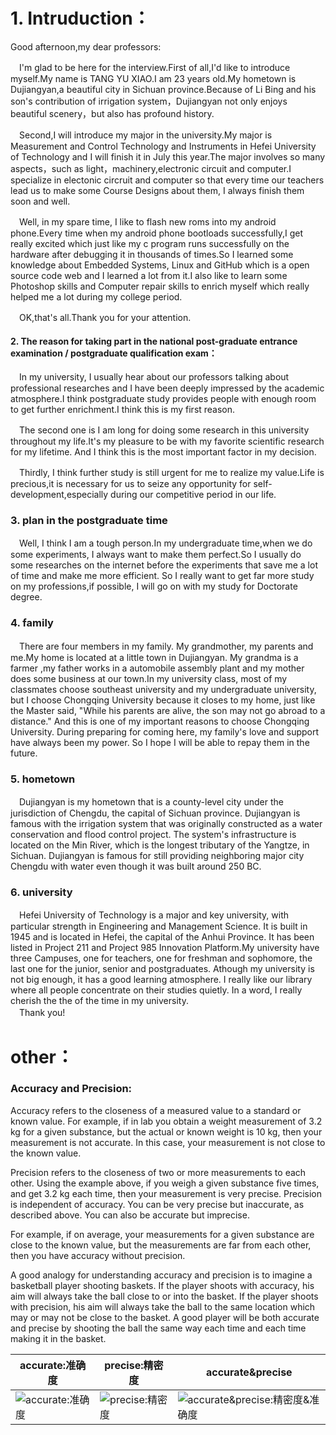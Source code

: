 # 1. Intruduction：
Good afternoon,my dear professors:  

　I'm glad to be here for the interview.First of all,I'd like to introduce myself.My name is TANG YU XIAO.I am 23 years old.My hometown is Dujiangyan,a beautiful city in Sichuan province.Because of Li Bing and his son's contribution of irrigation system，Dujiangyan not only enjoys beautiful scenery，but also has profound history.  
 
　Second,I will introduce my major in the university.My major is Measurement and Control Technology and Instruments in Hefei University of Technology and I will finish it in July this year.The major involves so many aspects，such as light，machinery,electronic circuit and computer.I specialize in electonic circruit and computer so that every time our teachers lead us to make some Course Designs about them, I always finish them soon and well.  
 
　Well, in my spare time, I like to flash new roms into my android phone.Every time when my android phone bootloads successfully,I get really excited which just like my c program runs successfully on the hardware after debugging it in thousands of times.So I learned some knowledge about Embedded Systems, Linux and GitHub which is a open source code web and I learned a lot from it.I also like to learn some Photoshop skills and Computer repair skills  to enrich myself which really helped me a lot during my college period.  
 
　OK,that's all.Thank you for your attention.

#### 2. The reason for taking part in the national post-graduate entrance examination / postgraduate qualification exam：
　In my university, I usually hear about our professors talking about professional researches and I have been deeply impressed by the academic atmosphere.I think postgraduate study provides people with enough room to get further enrichment.I think this is my first reason.  

　The second one is I am long for doing some research in  this university throughout my life.It's my pleasure to be with my favorite scientific research for my lifetime. And I think this is the most important factor in my decision.  

　Thirdly, I think further study is still urgent for me to realize my value.Life is precious,it is necessary for us to seize any opportunity for self-development,especially during our competitive period in our life.

### 3. plan in the postgraduate time
　Well, I think I am a tough person.In my undergraduate time,when we do some experiments, I always want to make them perfect.So I usually do some researches on the internet before the experiments that save me a lot of time and make me more efficient. So I really want to get far more study on my professions,if possible, I will go on with my study for Doctorate degree.

### 4. family
　There are four members in my family. My grandmother, my parents and me.My home is located at a little town in Dujiangyan. My grandma is a farmer ,my father works in a automobile assembly plant and my mother does some business at our town.In my university  class, most of my classmates choose southeast university and my undergraduate university, but I choose Chongqing University because it closes to my home, just like the Master said, "While his parents are alive, the son may not go abroad to a distance." And this is one of my important reasons to choose Chongqing University. During preparing for coming here, my family's love and support have always been my power. So I hope I will be able to repay them in the future.

### 5. hometown
　Dujiangyan is my hometown that is a county-level city under the jurisdiction of Chengdu, the capital of Sichuan province. Dujiangyan is famous with the irrigation system that was originally constructed as a water conservation and flood control project. The system's infrastructure is located on the Min River, which is the longest tributary of the Yangtze, in Sichuan. Dujiangyan is famous for still providing neighboring major city Chengdu with water even though it was built around 250 BC.

### 6. university
　Hefei University of Technology is a major and key university, with particular strength in Engineering and Management Science. It is built in 1945 and is located in Hefei, the capital of the Anhui Province. It has been listed in Project 211 and Project 985 Innovation Platform.My university have three Campuses, one for teachers, one for freshman and sophomore, the last one for the junior, senior and postgraduates. Athough my university is not big enough, it has a good learning atmosphere. I really like our library where all people concentrate on their studies quietly. In a word, I really cherish the the of the time in my university.  
　Thank you!
 
# other：
 
### Accuracy and Precision:

Accuracy refers to the closeness of a measured value to a standard or known value. For example, if in lab you obtain a weight measurement of 3.2 kg for a given substance, but the actual or known weight is 10 kg, then your measurement is not accurate. In this case, your measurement is not close to the known value.  

Precision refers to the closeness of two or more measurements to each other. Using the example above, if you weigh a given substance five times, and get 3.2 kg each time, then your measurement is very precise. Precision is independent of accuracy. You can be very precise but inaccurate, as described above. You can also be accurate but imprecise.  

For example, if on average, your measurements for a given substance are close to the known value, but the measurements are far from each other, then you have accuracy without precision.  

A good analogy for understanding accuracy and precision is to imagine a basketball player shooting baskets. If the player shoots with accuracy, his aim will always take the ball close to or into the basket. If the player shoots with precision, his aim will always take the ball to the same location which may or may not be close to the basket. A good player will be both accurate and precise by shooting the ball the same way each time and each time making it in the basket. 

|accurate:准确度|precise:精密度|accurate&precise|
|---|---|---|
|![accurate:准确度](https://github.com/Shawn070/Re-test-preparation/blob/master/formula/ap-1.png)|![precise:精密度](https://github.com/Shawn070/Re-test-preparation/blob/master/formula/ap-2.png)|![accurate&precise:精密度&准确度](https://github.com/Shawn070/Re-test-preparation/blob/master/formula/ap-3.png)|
